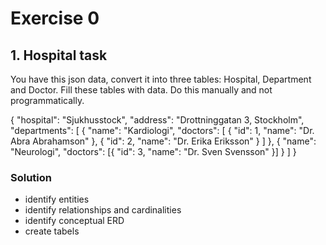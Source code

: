 # Exercise 0

## 1. Hospital task
You have this json data, convert it into three tables: Hospital, Department and Doctor. Fill these tables with data. Do this manually and not programmatically.

{
  "hospital": "Sjukhusstock",
  "address": "Drottninggatan 3, Stockholm",
  "departments": [
    {
      "name": "Kardiologi",
      "doctors": [
        { "id": 1, "name": "Dr. Abra Abrahamson" },
        { "id": 2, "name": "Dr. Erika Eriksson" }
      ]
    },
    {
      "name": "Neurologi",
      "doctors": [{ "id": 3, "name": "Dr. Sven Svensson" }]
    }
  ]
}

### Solution
- identify entities
- identify relationships and cardinalities
- identify conceptual ERD
- create tabels
